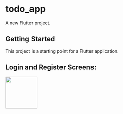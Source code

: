 # todo_app

A new Flutter project.

## Getting Started

This project is a starting point for a Flutter application.

## Login and Register Screens:
<img src="https://user-images.githubusercontent.com/96204940/188313730-58aa50eb-a120-48f2-926c-ae0568efc710.png" width="100" height="100">

